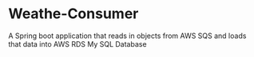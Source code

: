 # Weathe-Consumer
A Spring boot application that reads in objects from AWS SQS and loads that data into AWS RDS My SQL Database
